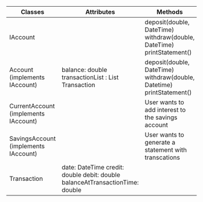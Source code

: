 | Classes                              	| Attributes                                                                   	| Methods                                                               	| Outputs  	|
|--------------------------------------	|------------------------------------------------------------------------------	|-----------------------------------------------------------------------	|----------	|
| IAccount                             	|                                                                              	| deposit(double, DateTime) withdraw(double, DateTime) printStatement() 	|   string 	|
| Account (implements IAccount)        	| balance: double transactionList : List Transaction                           	| deposit(double, DateTime) withdraw(double, Datetime) printStatement() 	|   string 	|
| CurrentAccount (implements IAccount) 	|                                                                              	| User wants to add interest to the savings account                     	|          	|
| SavingsAccount (implements IAccount) 	|                                                                              	| User wants to generate a statement with transcations                  	|          	|
| Transaction                          	| date: DateTime credit: double debit: double balanceAtTransactionTime: double 	|                                                                       	|          	|